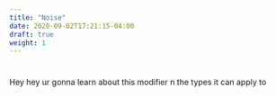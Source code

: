 ```yaml
---
title: "Noise"
date: 2020-09-02T17:21:15-04:00
draft: true
weight: 1
---
```

#

Hey hey ur gonna learn about this modifier n the types it can apply to